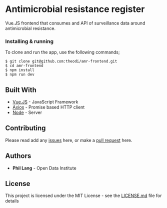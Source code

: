 # Antimicrobial resistance register
Vue.JS frontend that consumes and API of surveillance data around antimicrobial resistance.

### Installing & running
To clone and run the app, use the following commands;

```
$ git clone git@github.com:theodi/amr-frontend.git
$ cd amr-frontend
$ npm install
$ npm run dev
```

## Built With

* [Vue.JS](http://www.vuejs.org) - JavaScript Framework
* [Axios](https://github.com/axios/axios) - Promise based HTTP client
* [Node](https://nodejs.org/en/) - Server

## Contributing

Please read add any [issues](https://github.com/theodi/amr-frontend/issues) here, or make a [pull request](https://github.com/theodi/amr-frontend/pulls) here.

## Authors

* **Phil Lang** - Open Data Institute

## License

This project is licensed under the MIT License - see the [LICENSE.md](LICENSE.md) file for details
